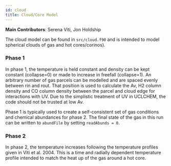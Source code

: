 ```yaml
---
id: cloud
title: Cloud/Core Model
---
```

**Main Contributors**: Serena Viti, Jon Holdship

The cloud model can be found in ```src/cloud.f90``` and is intended to model spherical clouds of gas and hot cores/corinos).

### Phase 1
In phase 1, the temperature is held constant and density can be kept constant (collapse=0) or made to increase in freefall (collapse=1). An arbitrary number of gas parcels can be modelled and are spaced evenly between rin and rout. That position is used to calculate the Av, H2 column density and CO column density between the parcel and cloud edge for interactions with UV. Due to the simplistic treatment of UV in UCLCHEM, the code should not be trusted at low Av.

Phase 1 is typically used to create a self-consistent set of gas conditions and chemical abundances for phase 2. The final state of the gas in this run can be written to ```abundFile``` by setting ```readAbunds = 0```.

### Phase 2
In phase 2, the temperature increases following the temperature profiles given in Viti et al. 2004. This is a time and radially dependent temperature profile intended to match the heat up of the gas around a hot core.